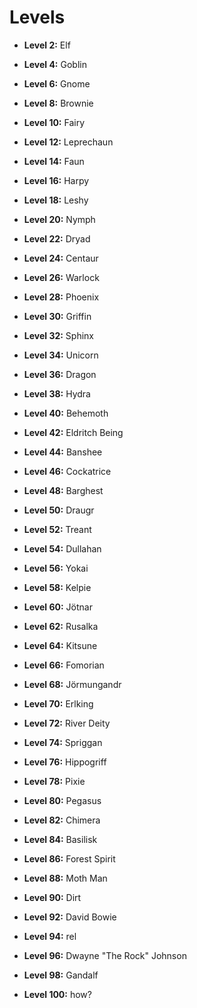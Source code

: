 # Levels

- **Level 2:** Elf

- **Level 4:** Goblin

- **Level 6:** Gnome

- **Level 8:** Brownie

- **Level 10:** Fairy

- **Level 12:** Leprechaun

- **Level 14:** Faun

- **Level 16:** Harpy

- **Level 18:** Leshy

- **Level 20:** Nymph

- **Level 22:** Dryad

- **Level 24:** Centaur

- **Level 26:** Warlock

- **Level 28:** Phoenix

- **Level 30:** Griffin

- **Level 32:** Sphinx

- **Level 34:** Unicorn

- **Level 36:** Dragon

- **Level 38:** Hydra

- **Level 40:** Behemoth

- **Level 42:** Eldritch Being

- **Level 44:** Banshee

- **Level 46:** Cockatrice

- **Level 48:** Barghest

- **Level 50:** Draugr

- **Level 52:** Treant

- **Level 54:** Dullahan

- **Level 56:** Yokai

- **Level 58:** Kelpie

- **Level 60:** Jötnar

- **Level 62:** Rusalka

- **Level 64:** Kitsune

- **Level 66:** Fomorian

- **Level 68:** Jörmungandr

- **Level 70:** Erlking

- **Level 72:** River Deity

- **Level 74:** Spriggan

- **Level 76:** Hippogriff

- **Level 78:** Pixie

- **Level 80:** Pegasus

- **Level 82:** Chimera

- **Level 84:** Basilisk

- **Level 86:** Forest Spirit

- **Level 88:** Moth Man

- **Level 90:** Dirt

- **Level 92:** David Bowie

- **Level 94:** rel

- **Level 96:** Dwayne "The Rock" Johnson

- **Level 98:** Gandalf

- **Level 100:** how?
